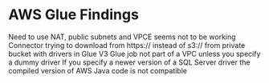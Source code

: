 # AWS Glue Findings
Need to use NAT, public subnets and VPCE seems not to be working
Connector trying to download from https:// instead of s3:// from private bucket with drivers in Glue V3
Glue job not part of a VPC unless you specify a dummy driver
If you specify a newer version of a SQL Server driver the compiled version of AWS Java code is not compatible
